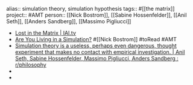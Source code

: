 alias:: simulation theory, simulation hypothesis
tags:: #[[the matrix]]
project:: #AMT
person:: [[Nick Bostrom]], [[Sabine Hossenfelder]], [[Anil Seth]], [[Anders Sandberg]], [[Massimo Pigliucci]]

- [Lost in the Matrix | IAI.tv](https://iai.tv/video/lost-in-the-matrix&utm_source=reddit&_auid=2020)
- [Are You Living in a Simulation?](https://simulation-argument.com/simulation/) #[[Nick Bostrom]] #toRead #AMT
- [Simulation theory is a useless, perhaps even dangerous, thought experiment that makes no contact with empirical investigation. | Anil Seth, Sabine Hossenfelder, Massimo Pigliucci, Anders Sandberg : r/philosophy](https://www.reddit.com/r/philosophy/comments/q79dth/simulation_theory_is_a_useless_perhaps_even/)
-
-